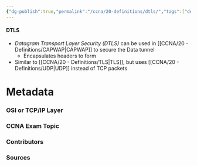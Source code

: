 ```yaml
---
{"dg-publish":true,"permalink":"/ccna/20-definitions/dtls/","tags":["defs_ccna"],"created":"2023-11-04T12:45:23.000-07:00","updated":"2023-11-08T13:56:33.508-08:00"}
---
```


#### DTLS
- *Datagram Transport Layer Security (DTLS)* can be used in [[CCNA/20 - Definitions/CAPWAP\|CAPWAP]] to secure the Data tunnel
	- Encapsulates headers to form 
- Similar to [[CCNA/20 - Definitions/TLS\|TLS]], but uses [[CCNA/20 - Definitions/UDP\|UDP]] instead of TCP packets



# Metadata
### OSI or TCP/IP Layer

### CCNA Exam Topic

### Contributors

### Sources

